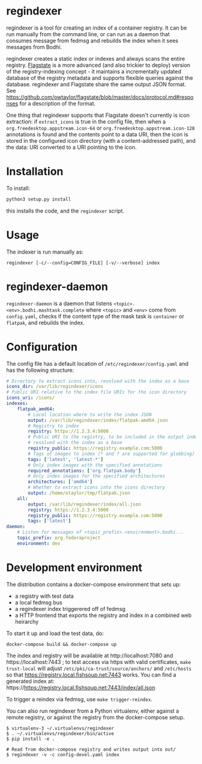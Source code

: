 regindexer
==========
regindexer is a tool for creating an index of a container registry. It can be run manually from the command line, or can run as a daemon that consumes message from fedmsg and rebuilds the index when it sees messages from Bodhi.

regindexer creates a static index or indexes and always scans the entire registry. [Flagstate](https://github.com/owtaylor/flagstate) is a more advanced (and also trickier to deploy) version of the registry-indexing concept - it maintains a incrementally updated database of the registry metadata and supports flexible queries against the database. regindexer and Flagstate share the same output JSON format. See https://github.com/owtaylor/flagstate/blob/master/docs/protocol.md#responses for a description of the format.

One thing that regindexer supports that Flagstate doesn't currently is icon extraction: if `extract_icons` is true in the config file, then when a `org.freedesktop.appstream.icon-64` or
`org.freedesktop.appstream.icon-128` annotations is found and the contents point to a data URI, then the icon is stored in the configured icon directory (with a content-addressed path), and the data: URI converted to a URI pointing to the icon.

Installation
============
To install:

``` sh
python3 setup.py install
```

this installs the code, and the `regindexer` script.

Usage
=====

The indexer is run manually as:

```
regindexer [-c/--config=CONFIG_FILE] [-v/--verbose] index
```

regindexer-daemon
=================

`regindexer-daemon` is a daemon that listens `<topic>.<env>.bodhi.mashtask.complete` where `<topic>` and `<env>` come from `config.yaml`, checks if the content type of the mask task is `container` or `flatpak`, and rebuilds the index.

Configuration
=============

The config file has a default location of `/etc/regindexer/config.yaml` and has the following structure:

``` yaml
# Directory to extract icons into, resolved with the index as a base
icons_dir: /var/lib/regindexer/icons
# Public URI relative to the index file URIs for the icon directory
icons_uri: /icons/
indexes:
    flatpak_amd64:
        # Local location where to write the index JSON
        output: /var/lib/regindexer/index/flatpak-amd64.json
        # Registry to index
        registry: https://1.2.3.4:5000
        # Public URI to the registry, to be included in the output index,
        # resolved with the index as a base
        registry_public: https://registry.example.com:5000
        # Tags of images to index (* and ? are supported for globbing)
        tags: ['latest', 'latest-*']
        # Only index images with the specified annotations
        required_annotations: ['org.flatpak.body']
        # Only index images for the specified architectures
        architectures: ['amd64']
        # Whether to extract icons into the icons directory
        output: /home/otaylor/tmp/flatpak.json
    all:
        output: /var/lib/regindexer/index/all.json
        registry: https://1.2.3.4:5000
        registry_public: https://registry.example.com:5000
        tags: ['latest']
daemon:
    # Listen for messages of <topic_prefix>.<environment>.bodhi...
    topic_prefix: org.fedoraproject
    environment: dev
```

Development environment
=======================

The distribution contains a docker-compose environment that sets up:

 * a registry with test data
 * a local fedmsg bus
 * a regindexer index triggerered off of fedmsg
 * a HTTP frontend that exports the registry and index in a combined web heirarchy

To start it up and load the test data, do:

```
docker-compose build && docker-compose up
```

The index and registry will be available at http://localhost:7080 and https://localhost:7443 ; to test access via https with valid certificates, `make trust-local` will adjust `/etc/pki/ca-trust/source/anchors/` and `/etc/hosts` so that https://registry.local.fishsoup.net:7443 works. You can find a generated index at: https://https://registry.local.fishsoup.net:7443/index/all.json

To trigger a reindex via fedmsg, use `make trigger-reindex`.

You can also run regindexer from a Python virtualenv, either against a remote registry, or against the registry from the docker-compose setup.

```
$ virtualenv-3 ~/.virtualenvs/regindexer
$ . ~/.virtualenvs/regindexer/bin/active
$ pip install -e .

# Read from docker-compose registry and writes output into out/
$ regindexer -v -c config-devel.yaml index
```
